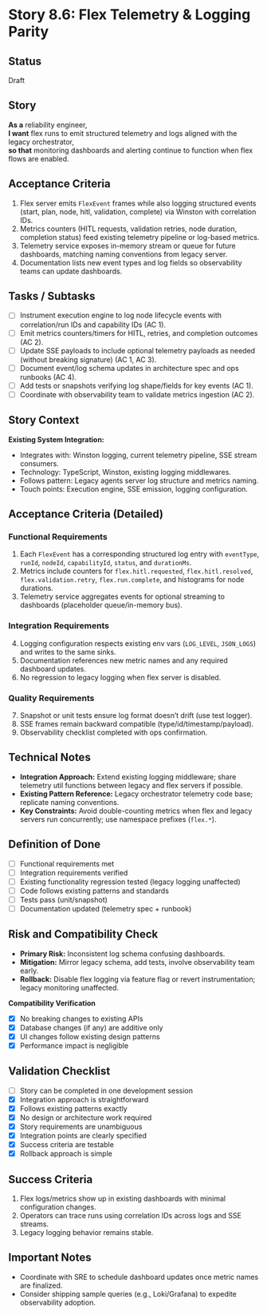 # Story 8.6: Flex Telemetry & Logging Parity

## Status
Draft

## Story
**As a** reliability engineer,  
**I want** flex runs to emit structured telemetry and logs aligned with the legacy orchestrator,  
**so that** monitoring dashboards and alerting continue to function when flex flows are enabled.

## Acceptance Criteria
1. Flex server emits `FlexEvent` frames while also logging structured events (start, plan, node, hitl, validation, complete) via Winston with correlation IDs.
2. Metrics counters (HITL requests, validation retries, node duration, completion status) feed existing telemetry pipeline or log-based metrics.
3. Telemetry service exposes in-memory stream or queue for future dashboards, matching naming conventions from legacy server.
4. Documentation lists new event types and log fields so observability teams can update dashboards.

## Tasks / Subtasks
- [ ] Instrument execution engine to log node lifecycle events with correlation/run IDs and capability IDs (AC 1).
- [ ] Emit metrics counters/timers for HITL, retries, and completion outcomes (AC 2).
- [ ] Update SSE payloads to include optional telemetry payloads as needed (without breaking signature) (AC 1, AC 3).
- [ ] Document event/log schema updates in architecture spec and ops runbooks (AC 4).
- [ ] Add tests or snapshots verifying log shape/fields for key events (AC 1).
- [ ] Coordinate with observability team to validate metrics ingestion (AC 2).

## Story Context

**Existing System Integration:**
- Integrates with: Winston logging, current telemetry pipeline, SSE stream consumers.
- Technology: TypeScript, Winston, existing logging middlewares.
- Follows pattern: Legacy agents server log structure and metrics naming.
- Touch points: Execution engine, SSE emission, logging configuration.

## Acceptance Criteria (Detailed)

### Functional Requirements
1. Each `FlexEvent` has a corresponding structured log entry with `eventType`, `runId`, `nodeId`, `capabilityId`, `status`, and `durationMs`.
2. Metrics include counters for `flex.hitl.requested`, `flex.hitl.resolved`, `flex.validation.retry`, `flex.run.complete`, and histograms for node durations.
3. Telemetry service aggregates events for optional streaming to dashboards (placeholder queue/in-memory bus).

### Integration Requirements
4. Logging configuration respects existing env vars (`LOG_LEVEL`, `JSON_LOGS`) and writes to the same sinks.
5. Documentation references new metric names and any required dashboard updates.
6. No regression to legacy logging when flex server is disabled.

### Quality Requirements
7. Snapshot or unit tests ensure log format doesn’t drift (use test logger).
8. SSE frames remain backward compatible (type/id/timestamp/payload).
9. Observability checklist completed with ops confirmation.

## Technical Notes
- **Integration Approach:** Extend existing logging middleware; share telemetry util functions between legacy and flex servers if possible.
- **Existing Pattern Reference:** Legacy orchestrator telemetry code base; replicate naming conventions.
- **Key Constraints:** Avoid double-counting metrics when flex and legacy servers run concurrently; use namespace prefixes (`flex.*`).

## Definition of Done
- [ ] Functional requirements met
- [ ] Integration requirements verified
- [ ] Existing functionality regression tested (legacy logging unaffected)
- [ ] Code follows existing patterns and standards
- [ ] Tests pass (unit/snapshot)
- [ ] Documentation updated (telemetry spec + runbook)

## Risk and Compatibility Check
- **Primary Risk:** Inconsistent log schema confusing dashboards.
- **Mitigation:** Mirror legacy schema, add tests, involve observability team early.
- **Rollback:** Disable flex logging via feature flag or revert instrumentation; legacy monitoring unaffected.

**Compatibility Verification**
- [x] No breaking changes to existing APIs
- [x] Database changes (if any) are additive only
- [x] UI changes follow existing design patterns
- [x] Performance impact is negligible

## Validation Checklist
- [ ] Story can be completed in one development session
- [x] Integration approach is straightforward
- [x] Follows existing patterns exactly
- [x] No design or architecture work required
- [x] Story requirements are unambiguous
- [x] Integration points are clearly specified
- [x] Success criteria are testable
- [x] Rollback approach is simple

## Success Criteria
1. Flex logs/metrics show up in existing dashboards with minimal configuration changes.
2. Operators can trace runs using correlation IDs across logs and SSE streams.
3. Legacy logging behavior remains stable.

## Important Notes
- Coordinate with SRE to schedule dashboard updates once metric names are finalized.
- Consider shipping sample queries (e.g., Loki/Grafana) to expedite observability adoption.
